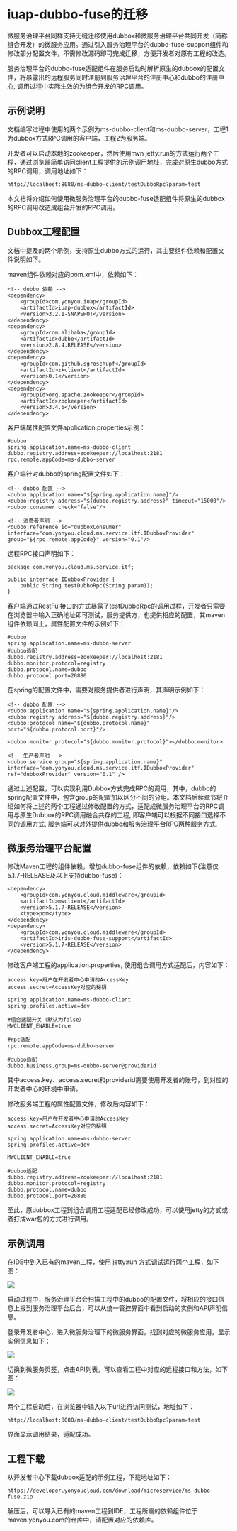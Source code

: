 # iuap-dubbo-fuse的迁移

微服务治理平台同样支持无缝迁移使用dubbox和微服务治理平台共同开发（简称组合开发）的微服务应用。通过引入服务治理平台的dubbo-fuse-support组件和修改部分配置文件，不需修改源码即可完成迁移，方便开发者对原有工程的改造。

服务治理平台的dubbo-fuse适配组件在服务启动时解析原生的dubbox的配置文件，将暴露出的远程服务同时注册到服务治理平台的注册中心和dubbo的注册中心, 调用过程中实际生效的为组合开发的RPC调用。

## 示例说明
文档编写过程中使用的两个示例为ms-dubbo-client和ms-dubbo-server，工程1为dubbox方式RPC调用的客户端，工程2为服务端。

开发者可以启动本地的zookeeper，然后使用mvn jetty:run的方式运行两个工程，通过浏览器简单访问client工程提供的示例调用地址，完成对原生dubbo方式的RPC调用，调用地址如下：

	http://localhost:8080/ms-dubbo-client/testDubboRpc?param=test

本文档将介绍如何使用微服务治理平台的dubbo-fuse适配组件将原生的dubbox的RPC调用改造成组合开发的RPC调用。

## Dubbox工程配置

文档中提及的两个示例，支持原生dubbo方式的运行，其主要组件依赖和配置文件说明如下。

maven组件依赖对应的pom.xml中，依赖如下：

	<!-- dubbo 依赖 -->
    <dependency>
        <groupId>com.yonyou.iuap</groupId>
        <artifactId>iuap-dubbox</artifactId>
        <version>3.2.1-SNAPSHOT</version>
    </dependency>
    <dependency>
        <groupId>com.alibaba</groupId>
        <artifactId>dubbo</artifactId>
        <version>2.8.4.RELEASE</version>
    </dependency>
    <dependency>
        <groupId>com.github.sgroschupf</groupId>
        <artifactId>zkclient</artifactId>
        <version>0.1</version>
    </dependency>
    <dependency>
        <groupId>org.apache.zookeeper</groupId>
        <artifactId>zookeeper</artifactId>
        <version>3.4.6</version>
    </dependency>


客户端属性配置文件application.properties示例：
	
	#dubbo
	spring.application.name=ms-dubbo-client
	dubbo.registry.address=zookeeper://localhost:2181
	rpc.remote.appCode=ms-dubbo-server

客户端针对dubbo的spring配置文件如下：

    <!-- dubbo 配置 -->
    <dubbo:application name="${spring.application.name}"/>
    <dubbo:registry address="${dubbo.registry.address}" timeout="15000"/>
    <dubbo:consumer check="false"/>

    <!-- 消费者声明 -->
    <dubbo:reference id="dubboxConsumer" interface="com.yonyou.cloud.ms.service.itf.IDubboxProvider" group="${rpc.remote.appCode}" version="0.1"/>

远程RPC接口声明如下：

	package com.yonyou.cloud.ms.service.itf;
	
	public interface IDubboxProvider {
		public String testDubboRpc(String param1);
	}

客户端通过RestFul接口的方式暴露了testDubboRpc的调用过程，开发者只需要在浏览器中输入正确地址即可测试，服务提供方，也提供相应的配置，其maven组件依赖同上，属性配置文件的示例如下：
	
	#dubbo
	spring.application.name=ms-dubbo-server
	#dubbo适配
	dubbo.registry.address=zookeeper://localhost:2181
	dubbo.monitor.protocol=registry
	dubbo.protocol.name=dubbo
	dubbo.protocol.port=20880

在spring的配置文件中，需要对服务提供者进行声明，其声明示例如下：

    <!-- dubbo 配置 -->
    <dubbo:application name="${spring.application.name}"/>
    <dubbo:registry address="${dubbo.registry.address}"/>
    <dubbo:protocol name="${dubbo.protocol.name}" port="${dubbo.protocol.port}"/>

    <dubbo:monitor protocol="${dubbo.monitor.protocol}"></dubbo:monitor>
 
    <!-- 生产者声明 -->
    <dubbo:service group="${spring.application.name}" interface="com.yonyou.cloud.ms.service.itf.IDubboxProvider" ref="dubboxProvider" version="0.1" />

通过上述配置，可以实现利用Dubbox方式完成RPC的调用，其中，dubbo的spring配置文件中，包含group的配置加以区分不同的分组。本文档后续章节将介绍如何将上述的两个工程通过修改配置的方式，适配成微服务治理平台的RPC调用与原生Dubbox的RPC调用融合共存的工程, 即客户端可以根据不同接口选择不同的调用方式, 服务端可以对外提供dubbo和服务治理平台RPC两种服务方式.

## 微服务治理平台配置

修改Maven工程的组件依赖，增加dubbo-fuse组件的依赖，依赖如下(注意仅5.1.7-RELEASE及以上支持dubbo-fuse)：

	<dependency>
		<groupId>com.yonyou.cloud.middleware</groupId>
		<artifactId>mwclient</artifactId>
		<version>5.1.7-RELEASE</version>
		<type>pom</type>
	</dependency>
	<dependency>
		<groupId>com.yonyou.cloud.middleware</groupId>
		<artifactId>iris-dubbo-fuse-support</artifactId>
		<version>5.1.7-RELEASE</version>
	</dependency>

修改客户端工程的application.properties, 使用组合调用方式适配后，内容如下：

	access.key=用户在开发者中心申请的AccessKey
	access.secret=AccessKey对应的秘钥
	
	spring.application.name=ms-dubbo-client
	spring.profiles.active=dev

	#组合适配开关（默认为false）
	MWCLIENT_ENABLE=true

	#rpc适配
	rpc.remote.appCode=ms-dubbo-server
	
	#dubbo适配
	dubbo.business.group=ms-dubbo-server@providerid

其中access.key、access.secret和providerid需要使用开发者的账号，到对应的开发者中心的环境中申请。

修改服务端工程的属性配置文件，修改后内容如下：

	access.key=用户在开发者中心申请的AccessKey
	access.secret=AccessKey对应的秘钥
	
	spring.application.name=ms-dubbo-server
	spring.profiles.active=dev

	MWCLIENT_ENABLE=true
	
	#dubbo适配
	dubbo.registry.address=zookeeper://localhost:2181
	dubbo.monitor.protocol=registry
	dubbo.protocol.name=dubbo
	dubbo.protocol.port=20880

至此，原dubbox工程到组合调用工程适配已经修改成功，可以使用jetty的方式或者打成war包的方式进行调用。


## 示例调用

在IDE中到入已有的maven工程，使用 jetty:run 方式调试运行两个工程，如下图：

![](image/debug.png)


启动过程中，服务治理平台会扫描工程中的dubbo的配置文件，将相应的接口信息上报到服务治理平台后台，可以从统一管控界面中看到启动的实例和API声明信息。

登录开发者中心，进入微服务治理下的微服务界面，找到对应的微服务应用，显示实例信息如下：

![](image/dubbo-instance.png)

切换到微服务页签，点击API列表，可以查看工程中对应的远程接口和方法，如下图：

![](image/apilist.png)

两个工程启动后，在浏览器中输入以下url进行访问测试，地址如下：

	http://localhost:8080/ms-dubbo-client/testDubboRpc?param=test

界面显示调用结果，适配成功。

## 工程下载

从开发者中心下载dubbox适配的示例工程，下载地址如下：

	https://developer.yonyoucloud.com/download/microservice/ms-dubbo-fuse.zip

解压后，可以导入已有的maven工程到IDE，工程所需的依赖组件位于maven.yonyou.com的仓库中，请配置对应的依赖库。